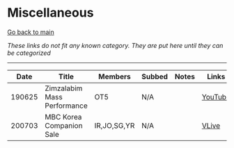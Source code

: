 # Miscellaneous

[Go back to main](./README.md)

_These links do not fit any known category. They are put here until they can be categorized_

___

| Date   | Title                       | Members     | Subbed | Notes | Links                                      |
|--------|-----------------------------|-------------|--------|-------|--------------------------------------------|
| 190625 | Zimzalabim Mass Performance | OT5         | N/A    |       | [YouTube](https://youtu.be/YQUWQLKPGEE)    |
| 200703 | MBC Korea Companion Sale    | IR,JO,SG,YR | N/A    |       | [VLive](https://www.vlive.tv/video/200739) |
